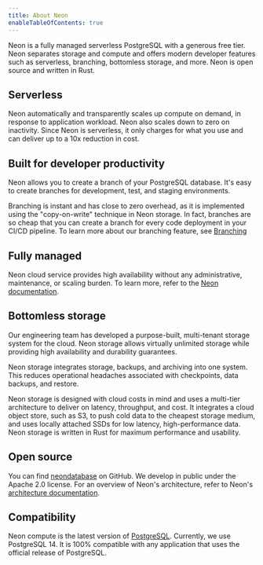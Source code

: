 ```yaml
---
title: About Neon
enableTableOfContents: true
---
```


Neon is a fully managed serverless PostgreSQL with a generous free tier.
Neon separates storage and compute and offers modern developer features such as serverless, branching, bottomless storage, and more. Neon is open source and written in Rust.

## Serverless

Neon automatically and transparently scales up compute on demand, in response to application workload. Neon also scales down to zero on inactivity. Since Neon is serverless, it only charges for what you use and can deliver up to a 10x reduction in cost.

## Built for developer productivity

Neon allows you to create a branch of your PostgreSQL database. It's easy to create branches for development, test, and staging environments.

Branching is instant and has close to zero overhead, as it is implemented using the "copy-on-write" technique in Neon storage.
In fact, branches are so cheap that you can create a branch for every code deployment in your CI/CD pipeline. To learn more about our branching feature, see [Branching](../../conceptual-guides/branches)

## Fully managed

Neon cloud service provides high availability without any administrative, maintenance, or scaling burden. To learn more, refer to the [Neon documentation](/docs/get-started-with-neon/signing-up).

## Bottomless storage

Our engineering team has developed a purpose-built, multi-tenant storage system for the cloud.
Neon storage allows virtually unlimited storage while providing high availability and durability guarantees.

Neon storage integrates storage, backups, and archiving into one system. This reduces operational headaches associated with checkpoints, data backups, and restore.

Neon storage is designed with cloud costs in mind and uses a multi-tier architecture to deliver on latency, throughput, and cost. It integrates a cloud object store, such as S3, to push cold data to the cheapest storage medium, and uses locally attached SSDs for low latency, high-performance data. Neon storage is written in Rust for maximum performance and usability.

## Open source

You can find [neondatabase](https://github.com/neondatabase/neon) on GitHub. We develop in public under the Apache 2.0 license. For an overview of Neon's architecture, refer to Neon's [architecture documentation](../../storage-engine/architecture-overview). 

## Compatibility

Neon compute is the latest version of [PostgreSQL](https://www.postgresql.org/docs/14/release-14.html). Currently, we use PostgreSQL 14. It is 100% compatible with any application that uses the official release of PostgreSQL.
